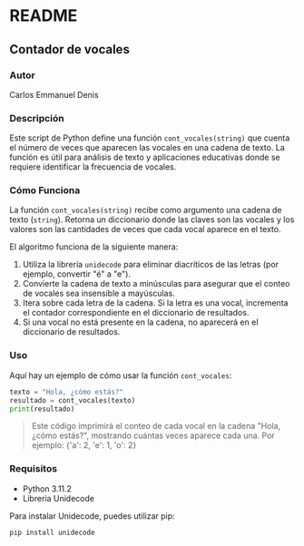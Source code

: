 # README
## Contador de vocales

### Autor

Carlos Emmanuel Denis

### Descripción

Este script de Python define una función `cont_vocales(string)` que cuenta el número de veces que aparecen las vocales en una cadena de texto. La función es útil para análisis de texto y aplicaciones educativas donde se requiere identificar la frecuencia de vocales.

### Cómo Funciona

La función `cont_vocales(string)` recibe como argumento una cadena de texto (`string`). Retorna un diccionario donde las claves son las vocales y los valores son las cantidades de veces que cada vocal aparece en el texto.

El algoritmo funciona de la siguiente manera:

1. Utiliza la librería `unidecode` para eliminar diacríticos de las letras (por ejemplo, convertir "é" a "e").
2. Convierte la cadena de texto a minúsculas para asegurar que el conteo de vocales sea insensible a mayúsculas.
3. Itera sobre cada letra de la cadena. Si la letra es una vocal, incrementa el contador correspondiente en el diccionario de resultados.
4. Si una vocal no está presente en la cadena, no aparecerá en el diccionario de resultados.

### Uso

Aquí hay un ejemplo de cómo usar la función `cont_vocales`:

```python
texto = "Hola, ¿cómo estás?"
resultado = cont_vocales(texto)
print(resultado)
```

> Este código imprimirá el conteo de cada vocal en la cadena "Hola, ¿cómo estás?", mostrando cuántas veces aparece cada una. Por ejemplo: {'a': 2, 'e': 1, 'o': 2}

### Requisitos

- Python 3.11.2
- Libreria Unidecode

Para instalar Unidecode, puedes utilizar pip:

	pip install unidecode